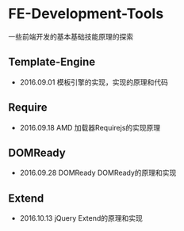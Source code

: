 # FE-Development-Tools
一些前端开发的基本基础技能原理的探索

## Template-Engine
- 2016.09.01
模板引擎的实现，实现的原理和代码

## Require
- 2016.09.18
AMD 加载器Requirejs的实现原理

## DOMReady
- 2016.09.28
DOMReady DOMReady的原理和实现

## Extend
- 2016.10.13
jQuery Extend的原理和实现
